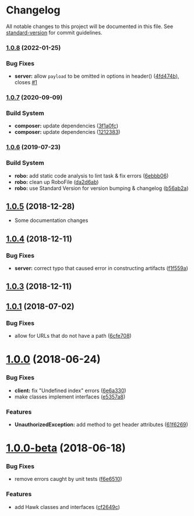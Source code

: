 # Changelog

All notable changes to this project will be documented in this file. See [standard-version](https://github.com/conventional-changelog/standard-version) for commit guidelines.

### [1.0.8](https://github.com/shawm11/hawk-auth-php/compare/v1.0.7...v1.0.8) (2022-01-25)


### Bug Fixes

* **server:** allow `payload` to be omitted in options in header() ([4fd474b](https://github.com/shawm11/hawk-auth-php/commit/4fd474be8b49ecba3acee287fde0fd86e6d6b5bd)), closes [#1](https://github.com/shawm11/hawk-auth-php/issues/1)

### [1.0.7](https://github.com/shawm11/hawk-auth-php/compare/v1.0.6...v1.0.7) (2020-09-09)


### Build System

* **composer:** update dependencies ([3f1a0fc](https://github.com/shawm11/hawk-auth-php/commit/3f1a0fc))
* **composer:** update dependencies ([1212383](https://github.com/shawm11/hawk-auth-php/commit/1212383))



### [1.0.6](https://github.com/shawm11/hawk-auth-php/compare/v1.0.5...v1.0.6) (2019-07-23)


### Build System

* **robo:** add static code analysis to lint task & fix errors ([6ebbb06](https://github.com/shawm11/hawk-auth-php/commit/6ebbb06))
* **robo:** clean up RoboFile ([da2d6ab](https://github.com/shawm11/hawk-auth-php/commit/da2d6ab))
* **robo:** use Standard Version for version bumping & changelog ([b56ab2a](https://github.com/shawm11/hawk-auth-php/commit/b56ab2a))



## [1.0.5](https://github.com/shawm11/hawk-auth-php/compare/v1.0.4...v1.0.5) (2018-12-28)

* Some documentation changes



## [1.0.4](https://github.com/shawm11/hawk-auth-php/compare/v1.0.3...v1.0.4) (2018-12-11)


### Bug Fixes

* **server:** correct typo that caused error in constructing artifacts ([f1f559a](https://github.com/shawm11/hawk-auth-php/commit/f1f559a))



## [1.0.3](https://github.com/shawm11/hawk-auth-php/compare/v1.0.1...v1.0.3) (2018-12-11)



## [1.0.1](https://github.com/shawm11/hawk-auth-php/compare/v1.0.0...v1.0.1) (2018-07-02)


### Bug Fixes

* allow for URLs that do not have a path ([6cfe708](https://github.com/shawm11/hawk-auth-php/commit/6cfe708))



# [1.0.0](https://github.com/shawm11/hawk-auth-php/compare/v1.0.0-beta...v1.0.0) (2018-06-24)


### Bug Fixes

* **client:** fix "Undefined index" errors ([6e6a330](https://github.com/shawm11/hawk-auth-php/commit/6e6a330))
* make classes implement interfaces ([e5357a8](https://github.com/shawm11/hawk-auth-php/commit/e5357a8))


### Features

* **UnauthorizedException:** add method to get header attributes ([61f6269](https://github.com/shawm11/hawk-auth-php/commit/61f6269))



# [1.0.0-beta](https://github.com/shawm11/hawk-auth-php/compare/cf2649c...v1.0.0-beta) (2018-06-18)


### Bug Fixes

* remove errors caught by unit tests ([f6e6510](https://github.com/shawm11/hawk-auth-php/commit/f6e6510))


### Features

* add Hawk classes and interfaces ([cf2649c](https://github.com/shawm11/hawk-auth-php/commit/cf2649c))

